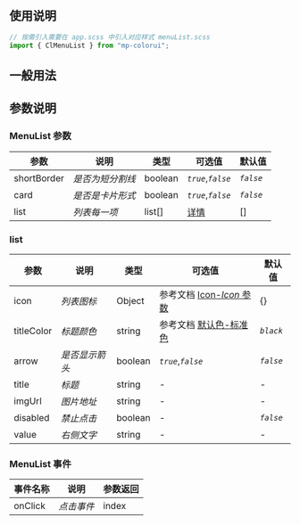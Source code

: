 ## 使用说明

```jsx
// 按需引入需要在 app.scss 中引入对应样式 menuList.scss
import { ClMenuList } from "mp-colorui";
```

## 一般用法

<CodeShow componentName='menuList' />

## 参数说明

### MenuList 参数

| 参数        | 说明             | 类型    | 可选值                                       | 默认值    |
| ----------- | ---------------- | ------- | -------------------------------------------- | --------- |
| shortBorder | _是否为短分割线_ | boolean | _`true`_,_`false`_                           | _`false`_ |
| card        | _是否是卡片形式_ | boolean | _`true`_,_`false`_                           | _`false`_ |
| list        | _列表每一项_     | list[]  | [详情](/mp-colorui-doc/layout/menuList#list) | []        |

### list

| 参数       | 说明           | 类型    | 可选值                                                           | 默认值    |
| ---------- | -------------- | ------- | ---------------------------------------------------------------- | --------- |
| icon       | _列表图标_     | Object  | 参考文档 [Icon-_Icon_ 参数](/mp-colorui-doc/base/icon#icon-参数) | {}        |
| titleColor | _标题颜色_     | string  | 参考文档 [默认色-标准色](/mp-colorui-doc/home/color#标准色)      | _`black`_ |
| arrow      | _是否显示箭头_ | boolean | _`true`_,_`false`_                                               | _`false`_ |
| title      | _标题_         | string  | -                                                                | -         |
| imgUrl     | _图片地址_     | string  | -                                                                | -         |
| disabled   | _禁止点击_     | boolean | -                                                                | _`false`_ |
| value      | _右侧文字_     | string  | -                                                                | -         |

### MenuList 事件

| 事件名称 | 说明       | 参数返回 |
| -------- | ---------- | -------- |
| onClick  | _点击事件_ | index    |

<FloatPhone url="https://yinliangdream.github.io/mp-colorui-h5-demo/#/package/layoutPackage/menuList/index" />

